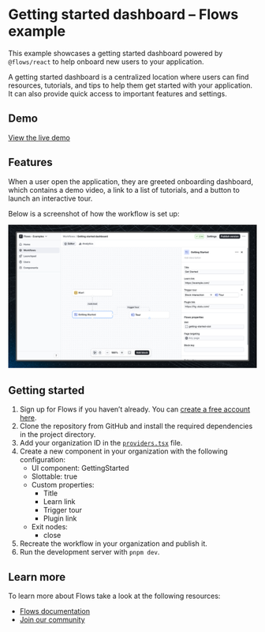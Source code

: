 # Getting started dashboard – Flows example

This example showcases a getting started dashboard powered by `@flows/react` to help onboard new users to your application.

A getting started dashboard is a centralized location where users can find resources, tutorials, and tips to help them get started with your application. It can also provide quick access to important features and settings.

## Demo

[View the live demo](https://flows.sh/examples/getting-started-dashboard)

## Features

When a user open the application, they are greeted onboarding dashboard, which contains a demo video, a link to a list of tutorials, and a button to launch an interactive tour.

Below is a screenshot of how the workflow is set up:

![Workflow](./workflow.png)

## Getting started

1. Sign up for Flows if you haven’t already. You can [create a free account here](https://app.flows.sh/signup).
2. Clone the repository from GitHub and install the required dependencies in the project directory.
3. Add your organization ID in the [`providers.tsx`](./src/app/providers.tsx) file.
4. Create a new component in your organization with the following configuration:
   - UI component: GettingStarted
   - Slottable: true
   - Custom properties:
     - Title
     - Learn link
     - Trigger tour
     - Plugin link
   - Exit nodes:
     - close
5. Recreate the workflow in your organization and publish it.
6. Run the development server with `pnpm dev`.

## Learn more

To learn more about Flows take a look at the following resources:

- [Flows documentation](https://flows.sh/docs)
- [Join our community](https://flows.sh/join-slack)
